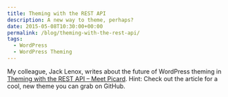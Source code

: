 ```yaml
---
title: Theming with the REST API
description: A new way to theme, perhaps?
date: 2015-05-08T10:30:00+00:00
permalink: /blog/theming-with-the-rest-api/
tags:
  - WordPress
  - WordPress Theming
---
```


My colleague, Jack Lenox, writes about the future of WordPress theming in [Theming with the REST API – Meet Picard](http://themeshaper.com/2015/05/07/theming-with-the-rest-api-meet-picard/). Hint: Check out the article for a cool, new theme you can grab on GitHub.
